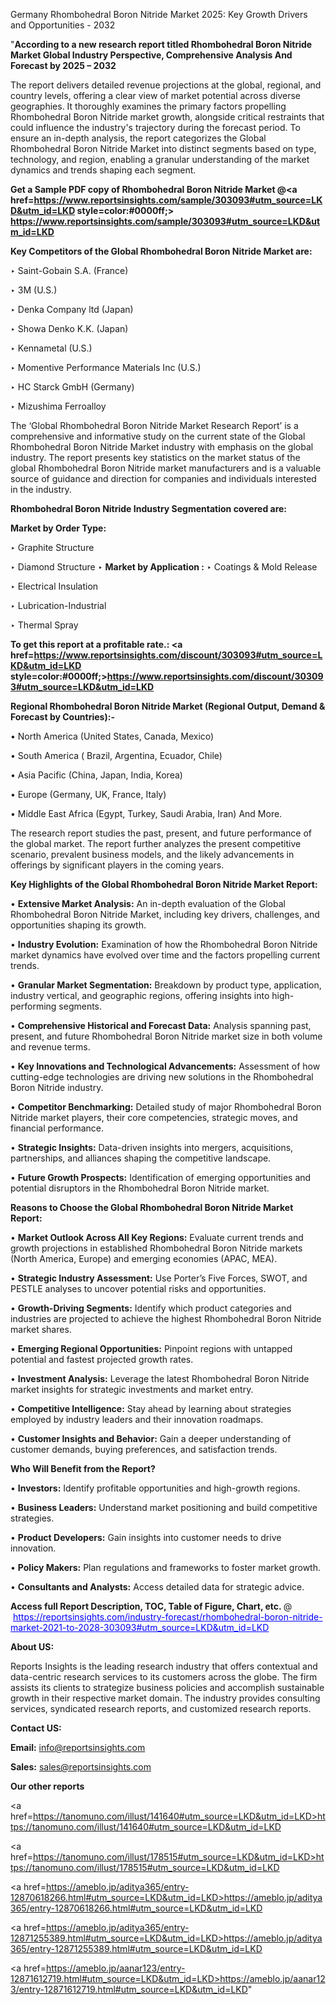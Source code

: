 Germany Rhombohedral Boron Nitride Market 2025: Key Growth Drivers and Opportunities - 2032

"<strong>According to a new research report titled Rhombohedral Boron Nitride Market Global Industry Perspective, Comprehensive Analysis And Forecast by 2025 – 2032</strong>

The report delivers detailed revenue projections at the global, regional, and country levels, offering a clear view of market potential across diverse geographies. It thoroughly examines the primary factors propelling Rhombohedral Boron Nitride market growth, alongside critical restraints that could influence the industry's trajectory during the forecast period. To ensure an in-depth analysis, the report categorizes the Global Rhombohedral Boron Nitride Market into distinct segments based on type, technology, and region, enabling a granular understanding of the market dynamics and trends shaping each segment.

<strong>Get a Sample PDF copy of Rhombohedral Boron Nitride Market </strong><strong>@<a href=https://www.reportsinsights.com/sample/303093#utm_source=LKD&utm_id=LKD style=color:#0000ff;> https://www.reportsinsights.com/sample/303093#utm_source=LKD&utm_id=LKD</a></strong></font>

<strong>Key Competitors of the Global Rhombohedral Boron Nitride Market are:</strong>

‣ Saint-Gobain S.A. (France)

‣ 3M (U.S.)

‣ Denka Company ltd (Japan)

‣ Showa Denko K.K. (Japan)

‣ Kennametal (U.S.)

‣ Momentive Performance Materials Inc (U.S.)

‣ HC Starck GmbH (Germany)

‣ Mizushima Ferroalloy

The ‘Global Rhombohedral Boron Nitride Market Research Report’ is a comprehensive and informative study on the current state of the Global Rhombohedral Boron Nitride Market industry with emphasis on the global industry. The report presents key statistics on the market status of the global Rhombohedral Boron Nitride market manufacturers and is a valuable source of guidance and direction for companies and individuals interested in the industry.

<strong>Rhombohedral Boron Nitride Industry Segmentation covered are:</strong>

<strong>Market by Order Type: </strong>

‣ Graphite Structure

‣ Diamond Structure
‣ 
<strong>Market by Application :</strong>
‣ Coatings & Mold Release

‣ Electrical Insulation

‣ Lubrication-Industrial

‣ Thermal Spray

<strong>To get this report at a profitable rate.: <a href=https://www.reportsinsights.com/discount/303093#utm_source=LKD&utm_id=LKD style=color:#0000ff;>https://www.reportsinsights.com/discount/303093#utm_source=LKD&utm_id=LKD</a></strong></font>

<strong>Regional Rhombohedral Boron Nitride Market (Regional Output, Demand &amp; Forecast by Countries):-</strong>

• North America (United States, Canada, Mexico)

• South America ( Brazil, Argentina, Ecuador, Chile)

• Asia Pacific (China, Japan, India, Korea)

• Europe (Germany, UK, France, Italy)

• Middle East Africa (Egypt, Turkey, Saudi Arabia, Iran) And More.

The research report studies the past, present, and future performance of the global market. The report further analyzes the present competitive scenario, prevalent business models, and the likely advancements in offerings by significant players in the coming years.

<strong>Key Highlights of the Global Rhombohedral Boron Nitride Market Report:</strong>

• <strong>Extensive Market Analysis:</strong> An in-depth evaluation of the Global Rhombohedral Boron Nitride Market, including key drivers, challenges, and opportunities shaping its growth.

• <strong>Industry Evolution:</strong> Examination of how the Rhombohedral Boron Nitride market dynamics have evolved over time and the factors propelling current trends.

• <strong>Granular Market Segmentation:</strong> Breakdown by product type, application, industry vertical, and geographic regions, offering insights into high-performing segments.

• <strong>Comprehensive Historical and Forecast Data:</strong> Analysis spanning past, present, and future Rhombohedral Boron Nitride market size in both volume and revenue terms.

• <strong>Key Innovations and Technological Advancements:</strong> Assessment of how cutting-edge technologies are driving new solutions in the Rhombohedral Boron Nitride industry.

• <strong>Competitor Benchmarking:</strong> Detailed study of major Rhombohedral Boron Nitride market players, their core competencies, strategic moves, and financial performance.

• <strong>Strategic Insights:</strong> Data-driven insights into mergers, acquisitions, partnerships, and alliances shaping the competitive landscape.

• <strong>Future Growth Prospects:</strong> Identification of emerging opportunities and potential disruptors in the Rhombohedral Boron Nitride market.

<strong>Reasons to Choose the Global Rhombohedral Boron Nitride Market Report:</strong>

• <strong>Market Outlook Across All Key Regions:</strong> Evaluate current trends and growth projections in established Rhombohedral Boron Nitride markets (North America, Europe) and emerging economies (APAC, MEA).

• <strong>Strategic Industry Assessment:</strong> Use Porter’s Five Forces, SWOT, and PESTLE analyses to uncover potential risks and opportunities.

• <strong>Growth-Driving Segments:</strong> Identify which product categories and industries are projected to achieve the highest Rhombohedral Boron Nitride market shares.

• <strong>Emerging Regional Opportunities:</strong> Pinpoint regions with untapped potential and fastest projected growth rates.

• <strong>Investment Analysis:</strong> Leverage the latest Rhombohedral Boron Nitride market insights for strategic investments and market entry.

• <strong>Competitive Intelligence:</strong> Stay ahead by learning about strategies employed by industry leaders and their innovation roadmaps.

• <strong>Customer Insights and Behavior:</strong> Gain a deeper understanding of customer demands, buying preferences, and satisfaction trends.

<strong>Who Will Benefit from the Report?</strong>

• <strong>Investors:</strong> Identify profitable opportunities and high-growth regions.

• <strong>Business Leaders:</strong> Understand market positioning and build competitive strategies.

• <strong>Product Developers:</strong> Gain insights into customer needs to drive innovation.

• <strong>Policy Makers:</strong> Plan regulations and frameworks to foster market growth.

• <strong>Consultants and Analysts:</strong> Access detailed data for strategic advice.
</ul>
<strong>Access full Report Description, TOC, Table of Figure, Chart, etc. </strong>@  <a href=https://reportsinsights.com/industry-forecast/rhombohedral-boron-nitride-market-2021-to-2028-303093#utm_source=LKD&utm_id=LKD style=color:#0000ff;>https://reportsinsights.com/industry-forecast/rhombohedral-boron-nitride-market-2021-to-2028-303093#utm_source=LKD&utm_id=LKD</a></font>

<strong><strong>About US</strong>:</strong>

Reports Insights is the leading research industry that offers contextual and data-centric research services to its customers across the globe. The firm assists its clients to strategize business policies and accomplish sustainable growth in their respective market domain. The industry provides consulting services, syndicated research reports, and customized research reports.

<strong>Contact US:</strong>

<p class=""""><b>Email:</b> <a href=mailto:info@reportsinsights.com>info@reportsinsights.com</a></p>
<p class=""""><b>Sales:</b> <a href=mailto:sales@reportsinsights.com>sales@reportsinsights.com</a></p>

<strong>Our other reports</strong>

<a href=https://tanomuno.com/illust/141640#utm_source=LKD&utm_id=LKD>https://tanomuno.com/illust/141640#utm_source=LKD&utm_id=LKD</a>

<a href=https://tanomuno.com/illust/178515#utm_source=LKD&utm_id=LKD>https://tanomuno.com/illust/178515#utm_source=LKD&utm_id=LKD</a>

<a href=https://ameblo.jp/aditya365/entry-12870618266.html#utm_source=LKD&utm_id=LKD>https://ameblo.jp/aditya365/entry-12870618266.html#utm_source=LKD&utm_id=LKD</a>

<a href=https://ameblo.jp/aditya365/entry-12871255389.html#utm_source=LKD&utm_id=LKD>https://ameblo.jp/aditya365/entry-12871255389.html#utm_source=LKD&utm_id=LKD</a>

<a href=https://ameblo.jp/aanar123/entry-12871612719.html#utm_source=LKD&utm_id=LKD>https://ameblo.jp/aanar123/entry-12871612719.html#utm_source=LKD&utm_id=LKD</a>"
